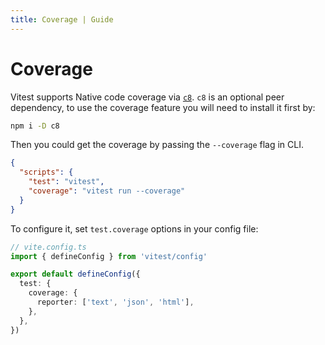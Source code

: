 ```yaml
---
title: Coverage | Guide
---
```


# Coverage

Vitest supports Native code coverage via [`c8`](https://github.com/bcoe/c8). `c8` is an optional peer dependency, to use the coverage feature you will need to install it first by:

```bash
npm i -D c8
```

Then you could get the coverage by passing the `--coverage` flag in CLI.

```json
{
  "scripts": {
    "test": "vitest",
    "coverage": "vitest run --coverage"
  }
}
```

To configure it, set `test.coverage` options in your config file:

```ts
// vite.config.ts
import { defineConfig } from 'vitest/config'

export default defineConfig({
  test: {
    coverage: {
      reporter: ['text', 'json', 'html'],
    },
  },
})
```
